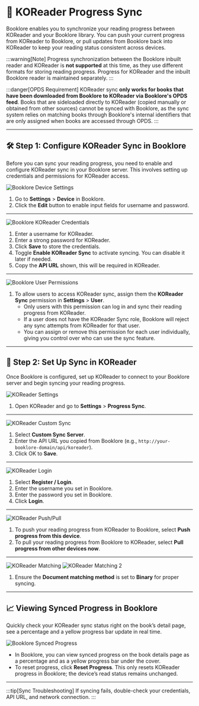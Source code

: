 # 🔄 KOReader Progress Sync

Booklore enables you to synchronize your reading progress between KOReader and your Booklore library. You can push your current progress from KOReader to Booklore, or pull updates from Booklore back into KOReader to keep your reading status consistent across devices.

:::warning[Note]
Progress synchronization between the Booklore inbuilt reader and KOReader is **not supported** at this time, as they use different formats for storing reading progress. Progress for KOReader and the inbuilt Booklore reader is maintained separately.
:::

:::danger[OPDS Requirement]
KOReader sync **only works for books that have been downloaded from Booklore to KOReader via Booklore's OPDS feed**. Books that are sideloaded directly to KOReader (copied manually or obtained from other sources) cannot be synced with Booklore, as the sync system relies on matching books through Booklore's internal identifiers that are only assigned when books are accessed through OPDS.
:::

---

## 🛠️ Step 1: Configure KOReader Sync in Booklore

Before you can sync your reading progress, you need to enable and configure KOReader sync in your Booklore server. This involves setting up credentials and permissions for KOReader access.

![Booklore Device Settings](/img/koreader/1.jpg)

1. Go to **Settings** > **Device** in Booklore.
2. Click the **Edit** button to enable input fields for username and password.

---

![Booklore KOReader Credentials](/img/koreader/2.jpg)

1. Enter a username for KOReader.
2. Enter a strong password for KOReader.
3. Click **Save** to store the credentials.
4. Toggle **Enable KOReader Sync** to activate syncing. You can disable it later if needed.
5. Copy the **API URL** shown, this will be required in KOReader.

---

![Booklore User Permissions](/img/koreader/3.jpg)

1. To allow users to access KOReader sync, assign them the **KOReader Sync** permission in **Settings** > **User**.
   - Only users with this permission can log in and sync their reading progress from KOReader.
   - If a user does not have the KOReader Sync role, Booklore will reject any sync attempts from KOReader for that user.
   - You can assign or remove this permission for each user individually, giving you control over who can use the sync feature.

---

## 📲 Step 2: Set Up Sync in KOReader

Once Booklore is configured, set up KOReader to connect to your Booklore server and begin syncing your reading progress.

![KOReader Settings](/img/koreader/5.jpg)

1. Open KOReader and go to **Settings** > **Progress Sync**.

---

![KOReader Custom Sync](/img/koreader/6.jpg)

1. Select **Custom Sync Server**.
2. Enter the API URL you copied from Booklore (e.g., `http://your-booklore-domain/api/koreader`).
3. Click OK to **Save**.

---

![KOReader Login](/img/koreader/7.jpg)

1. Select **Register / Login**.
2. Enter the username you set in Booklore.
3. Enter the password you set in Booklore.
4. Click **Login**.

---

![KOReader Push/Pull](/img/koreader/8.jpg)

1. To push your reading progress from KOReader to Booklore, select **Push progress from this device**.
2. To pull your reading progress from Booklore to KOReader, select **Pull progress from other devices now**.

---

![KOReader Matching](/img/koreader/9.jpg)
![KOReader Matching 2](/img/koreader/10.jpg)

1. Ensure the **Document matching method** is set to **Binary** for proper syncing.

---

## 📈 Viewing Synced Progress in Booklore

Quickly check your KOReader sync status right on the book’s detail page, see a percentage and a yellow progress bar update in real time.

![Booklore Synced Progress](/img/koreader/11.jpg)

- In Booklore, you can view synced progress on the book details page as a percentage and as a yellow progress bar under the cover.
- To reset progress, click **Reset Progress**. This only resets KOReader progress in Booklore; the device’s read status remains unchanged.

---

:::tip[Sync Troubleshooting]
If syncing fails, double-check your credentials, API URL, and network connection.
:::
